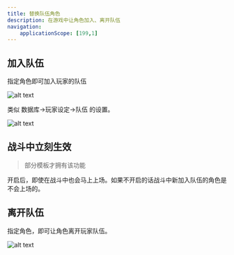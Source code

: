 ```yaml
---
title: 替换队伍角色
description: 在游戏中让角色加入、离开队伍
navigation:
    applicationScope: [199,1]
---
```


## 加入队伍

指定角色即可加入玩家的队伍

![alt text](https://cdn.gcw.wiki.wiki/gcw/image/zh_hans/commands/actor/changepartyactor/image.png)

类似 数据库->玩家设定->队伍 的设置。

![alt text](https://cdn.gcw.wiki.wiki/gcw/image/zh_hans/commands/actor/changepartyactor/image-1.png)

## 战斗中立刻生效

> 部分模板才拥有该功能

开启后，即使在战斗中也会马上上场。如果不开启的话战斗中新加入队伍的角色是不会上场的。

## 离开队伍

指定角色，即可让角色离开玩家队伍。

![alt text](https://cdn.gcw.wiki.wiki/gcw/image/zh_hans/commands/actor/changepartyactor/image-2.png)
